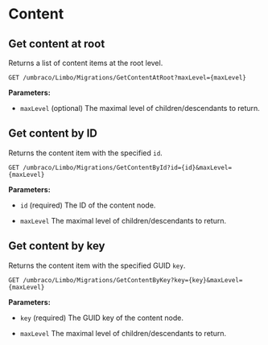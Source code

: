 # Content



## Get content at root

Returns a list of content items at the root level.

```
GET /umbraco/Limbo/Migrations/GetContentAtRoot?maxLevel={maxLevel}
```

**Parameters:**

- `maxLevel` (optional)
The maximal level of children/descendants to return.



## Get content by ID

Returns the content item with the specified `id`.

```
GET /umbraco/Limbo/Migrations/GetContentById?id={id}&maxLevel={maxLevel}
```

**Parameters:**

- `id` (required)
The ID of the content node.

- `maxLevel`
The maximal level of children/descendants to return.



## Get content by key

Returns the content item with the specified GUID `key`.

```
GET /umbraco/Limbo/Migrations/GetContentByKey?key={key}&maxLevel={maxLevel}
```

**Parameters:**

- `key` (required)
The GUID key of the content node.

- `maxLevel`
The maximal level of children/descendants to return.

